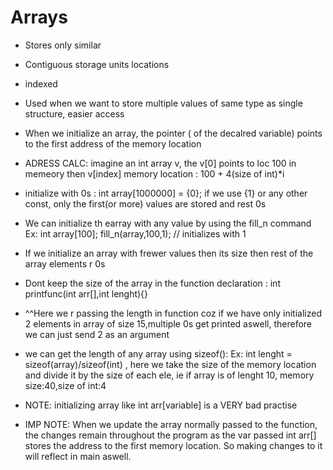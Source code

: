 # Arrays

- Stores only similar
- Contiguous storage units locations
- indexed
- Used when we want to store multiple values of same type as single structure, easier access
- When we initialize an array, the pointer ( of the decalred variable) points to the first address of the memory location
- ADRESS CALC: imagine an int array v, the v[0] points to loc 100 in memeory
    then v[index] memory location : 100 + 4(size of int)*i
- initialize with 0s : int array[1000000] = {0}; if we use {1} or any other const, only the first(or more) values are stored and rest 0s
- We can initialize th earray with any value by using the fill_n command
    Ex: int array[100];
        fill_n(array,100,1); // initializes with 1

- If we initialize an array with frewer values then  its size then rest of the array elements r 0s
- Dont keep the size of the array in the function declaration : int printfunc(int arr[],int lenght){} 
- ^^Here we r passing the length in function coz if we have only initialized 2 elements in array of size 15,multiple 0s get printed aswell, therefore we can just send 2 as an argument
- we can get the length of any array using sizeof():
    Ex: int lenght = sizeof(array)/sizeof(int) , 
        here we take the size of the memory location and divide it by the size of each ele, ie if array is of lenght 10, memory size:40,size of int:4
- NOTE: initializing array like int arr[variable] is a VERY bad practise
- IMP NOTE: When we update the array normally passed to the function, the changes remain throughout the program as the var passed int arr[] stores the address to the first memory location. So making changes to it will reflect in main aswell.